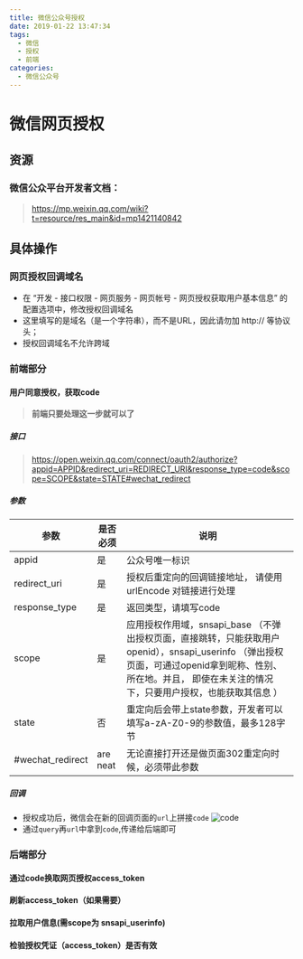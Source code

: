 ```yaml
---
title: 微信公众号授权
date: 2019-01-22 13:47:34
tags: 
  - 微信 
  - 授权
  - 前端
categories: 
  - 微信公众号
---
```

# 微信网页授权

## 资源
### 微信公众平台开发者文档：
> https://mp.weixin.qq.com/wiki?t=resource/res_main&id=mp1421140842

## 具体操作
### 网页授权回调域名
- 在 “开发 - 接口权限 - 网页服务 - 网页帐号 - 网页授权获取用户基本信息” 的配置选项中，修改授权回调域名
- 这里填写的是域名（是一个字符串），而不是URL，因此请勿加 http:// 等协议头；
- 授权回调域名不允许跨域

### 前端部分
#### 用户同意授权，获取code
> **前端只要处理这一步就可以了**
##### 接口
> https://open.weixin.qq.com/connect/oauth2/authorize?appid=APPID&redirect_uri=REDIRECT_URI&response_type=code&scope=SCOPE&state=STATE#wechat_redirect
##### 参数

| 参数            | 是否必须	           | 说明  |
| -------------  |----------| -----|
| appid          | 是       | 公众号唯一标识 |
| redirect_uri   | 是       |   授权后重定向的回调链接地址， 请使用 urlEncode 对链接进行处理 |
| response_type  | 是       |    返回类型，请填写code |
| scope          | 是       |    应用授权作用域，snsapi_base （不弹出授权页面，直接跳转，只能获取用户openid），snsapi_userinfo （弹出授权页面，可通过openid拿到昵称、性别、所在地。并且， 即使在未关注的情况下，只要用户授权，也能获取其信息 ） |
| state          | 否       |    重定向后会带上state参数，开发者可以填写a-zA-Z0-9的参数值，最多128字节 |
| #wechat_redirect | are neat    |    无论直接打开还是做页面302重定向时候，必须带此参数 |
##### 回调
- 授权成功后，微信会在新的回调页面的`url`上拼接`code`
![code](code.png)
- 通过`query`再`url`中拿到`code`,传递给后端即可 

### 后端部分
#### 通过code换取网页授权access_token
#### 刷新access_token（如果需要）
#### 拉取用户信息(需scope为 snsapi_userinfo)
#### 检验授权凭证（access_token）是否有效
